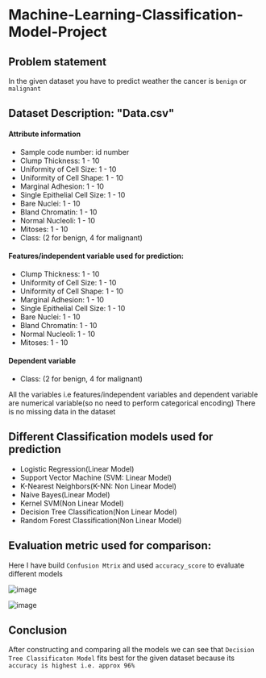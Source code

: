 # Machine-Learning-Classification-Model-Project
## Problem statement
In the given dataset you have to predict weather the cancer is <code>benign</code> or <code>malignant</code> 
## Dataset Description: "Data.csv" 
#### Attribute information
* Sample code number: id number
* Clump Thickness: 1 - 10
* Uniformity of Cell Size: 1 - 10
* Uniformity of Cell Shape: 1 - 10
* Marginal Adhesion: 1 - 10
* Single Epithelial Cell Size: 1 - 10
* Bare Nuclei: 1 - 10
* Bland Chromatin: 1 - 10
* Normal Nucleoli: 1 - 10
* Mitoses: 1 - 10
* Class: (2 for benign, 4 for malignant)
#### Features/independent variable used for prediction:
* Clump Thickness: 1 - 10
* Uniformity of Cell Size: 1 - 10
* Uniformity of Cell Shape: 1 - 10
* Marginal Adhesion: 1 - 10
* Single Epithelial Cell Size: 1 - 10
* Bare Nuclei: 1 - 10
* Bland Chromatin: 1 - 10
* Normal Nucleoli: 1 - 10
* Mitoses: 1 - 10
#### Dependent variable
* Class: (2 for benign, 4 for malignant)

All the variables i.e features/independent variables and dependent variable are numerical variable(so no need to perform categorical encoding)
There is no missing data in the dataset

## Different Classification models used for prediction
* Logistic Regression(Linear Model)
* Support Vector Machine (SVM: Linear Model)
* K-Nearest Neighbors(K-NN: Non Linear Model)
* Naive Bayes(Linear Model)
* Kernel SVM(Non Linear Model)
* Decision Tree Classification(Non Linear Model)
* Random Forest Classification(Non Linear Model)

## Evaluation metric used for comparison:
Here I have build <code>Confusion Mtrix</code> and used <code>accuracy_score</code> to evaluate different models

   ![image](https://user-images.githubusercontent.com/51901743/172945083-12c5be35-6f11-43a2-803f-b85bd2e81195.png)
   
   ![image](https://user-images.githubusercontent.com/51901743/172945281-bb7254c5-d743-4829-8669-9926d3572281.png)


## Conclusion
After constructing and comparing all the models we can see that <code>Decision Tree Classificaton Model</code> fits best for the given dataset because its <code>accuracy is highest i.e. approx 96%</code>
